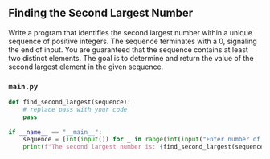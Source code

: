 ## Finding the Second Largest Number

Write a program that identifies the second largest number within a unique sequence of positive integers. The sequence terminates with a 0, signaling the end of input. You are guaranteed that the sequence contains at least two distinct elements. The goal is to determine and return the value of the second largest element in the given sequence.

### `main.py`

```python
def find_second_largest(sequence):
    # replace pass with your code
    pass
    
if __name__ == "__main__":
    sequence = [int(input()) for _ in range(int(input("Enter number of elements followed by the elements (end with 0):\\n")))]
    print(f"The second largest number is: {find_second_largest(sequence)}")
```